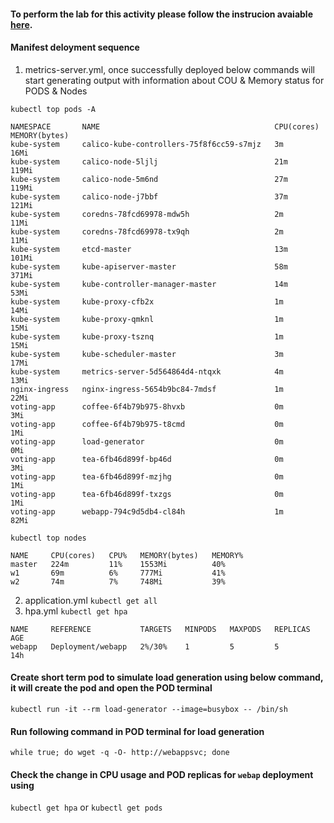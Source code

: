 #### To perform the lab for this activity please follow the instrucion avaiable [here](https://github.com/kul-samples/genesys-k8s-nov-2021/discussions/17).
#### Manifest deloyment sequence
1. metrics-server.yml, once successfully deployed below commands will start generating output with information about COU & Memory status for PODS & Nodes

`kubectl top pods -A`
```
NAMESPACE       NAME                                       CPU(cores)   MEMORY(bytes)
kube-system     calico-kube-controllers-75f8f6cc59-s7mjz   3m           16Mi
kube-system     calico-node-5ljlj                          21m          119Mi
kube-system     calico-node-5m6nd                          27m          119Mi
kube-system     calico-node-j7bbf                          37m          121Mi
kube-system     coredns-78fcd69978-mdw5h                   2m           11Mi
kube-system     coredns-78fcd69978-tx9qh                   2m           11Mi
kube-system     etcd-master                                13m          101Mi
kube-system     kube-apiserver-master                      58m          371Mi
kube-system     kube-controller-manager-master             14m          53Mi
kube-system     kube-proxy-cfb2x                           1m           14Mi
kube-system     kube-proxy-qmknl                           1m           15Mi
kube-system     kube-proxy-tsznq                           1m           15Mi
kube-system     kube-scheduler-master                      3m           17Mi
kube-system     metrics-server-5d564864d4-ntqxk            4m           13Mi
nginx-ingress   nginx-ingress-5654b9bc84-7mdsf             1m           22Mi
voting-app      coffee-6f4b79b975-8hvxb                    0m           3Mi
voting-app      coffee-6f4b79b975-t8cmd                    0m           1Mi
voting-app      load-generator                             0m           0Mi
voting-app      tea-6fb46d899f-bp46d                       0m           3Mi
voting-app      tea-6fb46d899f-mzjhg                       0m           1Mi
voting-app      tea-6fb46d899f-txzgs                       0m           1Mi
voting-app      webapp-794c9d5db4-cl84h                    1m           82Mi
```
`kubectl top nodes`
```
NAME     CPU(cores)   CPU%   MEMORY(bytes)   MEMORY%
master   224m         11%    1553Mi          40%
w1       69m          6%     777Mi           41%
w2       74m          7%     748Mi           39%
```
2. application.yml
`kubectl get all`
3. hpa.yml
`kubectl get hpa`
```
NAME     REFERENCE           TARGETS   MINPODS   MAXPODS   REPLICAS   AGE
webapp   Deployment/webapp   2%/30%    1         5         5          14h
```
#### Create short term pod to simulate load generation using below command, it will create the pod and open the POD terminal
`kubectl run -it --rm load-generator --image=busybox -- /bin/sh`
#### Run following command in POD terminal for load generation
`while true; do wget -q -O- http://webappsvc; done`
#### Check the change in CPU usage and POD replicas for `webap` deployment using
`kubectl get hpa` or `kubectl get pods`
